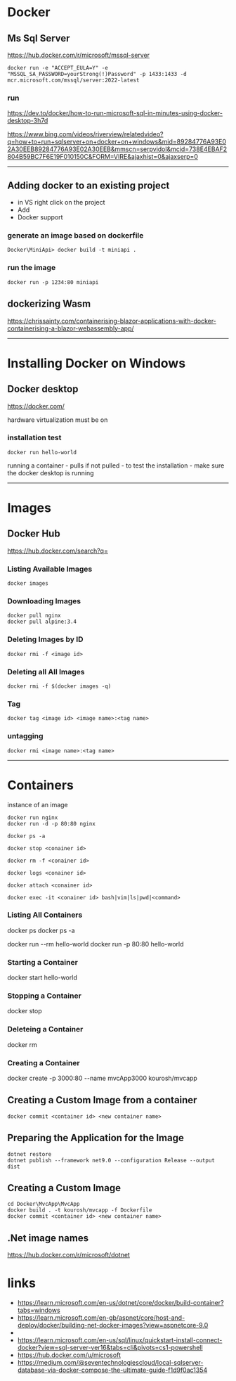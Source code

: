 # Docker

## Ms Sql Server

https://hub.docker.com/r/microsoft/mssql-server

````
docker run -e "ACCEPT_EULA=Y" -e "MSSQL_SA_PASSWORD=yourStrong(!)Password" -p 1433:1433 -d mcr.microsoft.com/mssql/server:2022-latest
````
### run
https://dev.to/docker/how-to-run-microsoft-sql-in-minutes-using-docker-desktop-3h7d

https://www.bing.com/videos/riverview/relatedvideo?q=how+to+run+sqlserver+on+docker+on+windows&mid=89284776A93E02A30EEB89284776A93E02A30EEB&mmscn=serpvidol&mcid=738E4EBAF2804B59BC7F6E19F010150C&FORM=VIRE&ajaxhist=0&ajaxserp=0

---
## Adding docker to an existing project
- in VS right click on the project
- Add
- Docker support
### generate an image based on dockerfile
````
Docker\MiniApi> docker build -t miniapi .
````
### run the image
````
docker run -p 1234:80 miniapi
````
## dockerizing Wasm

https://chrissainty.com/containerising-blazor-applications-with-docker-containerising-a-blazor-webassembly-app/

---
# Installing Docker on Windows
## Docker desktop

https://docker.com/

hardware virtualization must be on

### installation test
````
docker run hello-world
````
running a container - pulls if not pulled - to test the installation - make sure the docker desktop is running

---

# Images
## Docker Hub

https://hub.docker.com/search?q=

### Listing Available Images
````
docker images
````
### Downloading Images
````
docker pull nginx
docker pull alpine:3.4
````
### Deleting Images by ID
````
docker rmi -f <image id>
````
### Deleting all All Images
````
docker rmi -f $(docker images -q)
````
### Tag
````
docker tag <image id> <image name>:<tag name>
````
### untagging
````
docker rmi <image name>:<tag name>
````
---

# Containers
instance of an image

````
docker run nginx
docker run -d -p 80:80 nginx
````
````
docker ps -a
````
````
docker stop <conainer id>
````
````
docker rm -f <conainer id>
````
````
docker logs <conainer id>
````
````
docker attach <conainer id>
````
````
docker exec -it <conainer id> bash|vim|ls|pwd|<command>
````
### Listing All Containers
docker ps
docker ps -a

docker run --rm hello-world
docker run -p 80:80 hello-world
### Starting a Container
docker start hello-world
### Stopping a Container
docker stop <container id>
### Deleteing a Container
docker rm <container id>
### Creating a Container
docker create -p 3000:80 --name mvcApp3000 kourosh/mvcapp

## Creating a Custom Image from a container
````
docker commit <container id> <new container name>
````

## Preparing the Application for the Image
````
dotnet restore
dotnet publish --framework net9.0 --configuration Release --output dist
````
## Creating a Custom Image
````
cd Docker\MvcApp\MvcApp
docker build . -t kourosh/mvcapp -f Dockerfile
docker commit <container id> <new container name>
````

## .Net image names
https://hub.docker.com/r/microsoft/dotnet

# links
- https://learn.microsoft.com/en-us/dotnet/core/docker/build-container?tabs=windows
- https://learn.microsoft.com/en-gb/aspnet/core/host-and-deploy/docker/building-net-docker-images?view=aspnetcore-9.0
- 
- https://learn.microsoft.com/en-us/sql/linux/quickstart-install-connect-docker?view=sql-server-ver16&tabs=cli&pivots=cs1-powershell
- https://hub.docker.com/u/microsoft
- https://medium.com/@seventechnologiescloud/local-sqlserver-database-via-docker-compose-the-ultimate-guide-f1d9f0ac1354
